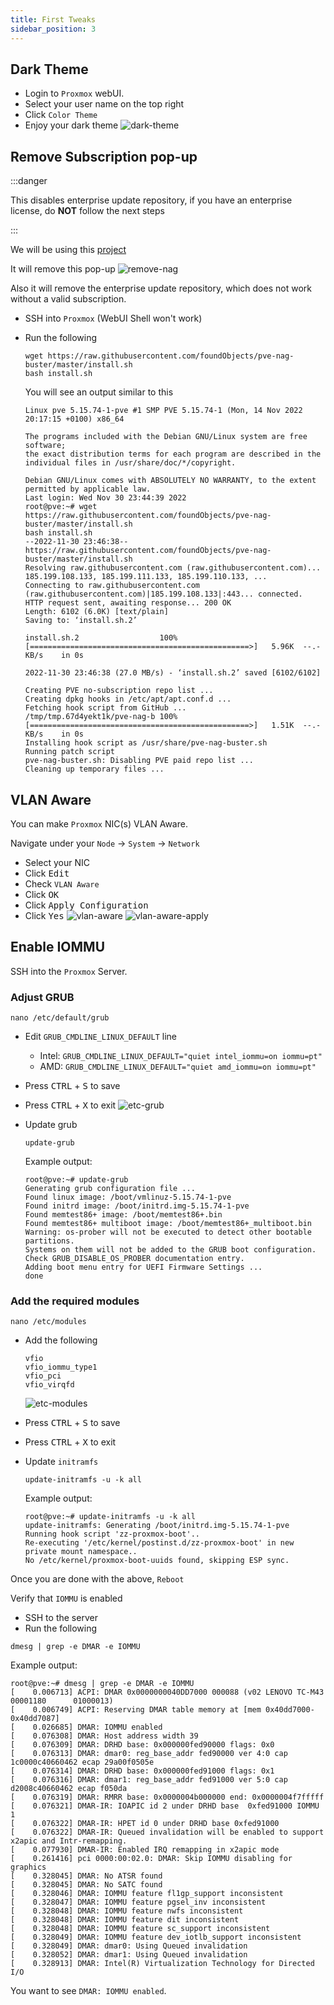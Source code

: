 ```yaml
---
title: First Tweaks
sidebar_position: 3
---
```


## Dark Theme

- Login to `Proxmox` webUI.
- Select your user name on the top right
- Click `Color Theme`
- Enjoy your dark theme
  ![dark-theme](img/proxmox-dark-theme.png)

## Remove Subscription pop-up

:::danger

This disables enterprise update repository,
if you have an enterprise license, do **NOT** follow the next steps

:::

We will be using this [project](https://github.com/foundObjects/pve-nag-buster)

It will remove this pop-up
![remove-nag](img/proxmox-remove-nag.png)

Also it will remove the enterprise update repository,
which does not work without a valid subscription.

- SSH into `Proxmox` (WebUI Shell won't work)
- Run the following

  ```shell
  wget https://raw.githubusercontent.com/foundObjects/pve-nag-buster/master/install.sh
  bash install.sh
  ```

  You will see an output similar to this

  ```shell
  Linux pve 5.15.74-1-pve #1 SMP PVE 5.15.74-1 (Mon, 14 Nov 2022 20:17:15 +0100) x86_64

  The programs included with the Debian GNU/Linux system are free software;
  the exact distribution terms for each program are described in the
  individual files in /usr/share/doc/*/copyright.

  Debian GNU/Linux comes with ABSOLUTELY NO WARRANTY, to the extent
  permitted by applicable law.
  Last login: Wed Nov 30 23:44:39 2022
  root@pve:~# wget https://raw.githubusercontent.com/foundObjects/pve-nag-buster/master/install.sh
  bash install.sh
  --2022-11-30 23:46:38--  https://raw.githubusercontent.com/foundObjects/pve-nag-buster/master/install.sh
  Resolving raw.githubusercontent.com (raw.githubusercontent.com)... 185.199.108.133, 185.199.111.133, 185.199.110.133, ...
  Connecting to raw.githubusercontent.com (raw.githubusercontent.com)|185.199.108.133|:443... connected.
  HTTP request sent, awaiting response... 200 OK
  Length: 6102 (6.0K) [text/plain]
  Saving to: ‘install.sh.2’

  install.sh.2                  100%[=================================================>]   5.96K  --.-KB/s    in 0s

  2022-11-30 23:46:38 (27.0 MB/s) - ‘install.sh.2’ saved [6102/6102]

  Creating PVE no-subscription repo list ...
  Creating dpkg hooks in /etc/apt/apt.conf.d ...
  Fetching hook script from GitHub ...
  /tmp/tmp.67d4yekt1k/pve-nag-b 100%[=================================================>]   1.51K  --.-KB/s    in 0s
  Installing hook script as /usr/share/pve-nag-buster.sh
  Running patch script
  pve-nag-buster.sh: Disabling PVE paid repo list ...
  Cleaning up temporary files ...
  ```

## VLAN Aware

You can make `Proxmox` NIC(s) VLAN Aware.

Navigate under your `Node` -> `System` -> `Network`

- Select your NIC
- Click <kbd>Edit</kbd>
- Check `VLAN Aware`
- Click <kbd>OK</kbd>
- Click <kbd>Apply Configuration</kbd>
- Click <kbd>Yes</kbd>
  ![vlan-aware](img/proxmox-vlan-aware.png)
  ![vlan-aware-apply](img/proxmox-vlan-aware-apply.png)

## Enable IOMMU

SSH into the `Proxmox` Server.

### Adjust GRUB

```shell
nano /etc/default/grub
```

- Edit `GRUB_CMDLINE_LINUX_DEFAULT` line
  - Intel: `GRUB_CMDLINE_LINUX_DEFAULT="quiet intel_iommu=on iommu=pt"`
  - AMD: `GRUB_CMDLINE_LINUX_DEFAULT="quiet amd_iommu=on iommu=pt"`
- Press <kbd>CTRL</kbd> + <kbd>S</kbd> to save
- Press <kbd>CTRL</kbd> + <kbd>X</kbd> to exit
  ![etc-grub](img/proxmox-etc-grub.png)
- Update grub

  ```shell
  update-grub
  ```

  Example output:

  ```shell
  root@pve:~# update-grub
  Generating grub configuration file ...
  Found linux image: /boot/vmlinuz-5.15.74-1-pve
  Found initrd image: /boot/initrd.img-5.15.74-1-pve
  Found memtest86+ image: /boot/memtest86+.bin
  Found memtest86+ multiboot image: /boot/memtest86+_multiboot.bin
  Warning: os-prober will not be executed to detect other bootable partitions.
  Systems on them will not be added to the GRUB boot configuration.
  Check GRUB_DISABLE_OS_PROBER documentation entry.
  Adding boot menu entry for UEFI Firmware Settings ...
  done
  ```

### Add the required modules

```shell
nano /etc/modules
```

- Add the following

  ```shell
  vfio
  vfio_iommu_type1
  vfio_pci
  vfio_virqfd
  ```

  ![etc-modules](img/proxmox-etc-modules.png)

- Press <kbd>CTRL</kbd> + <kbd>S</kbd> to save
- Press <kbd>CTRL</kbd> + <kbd>X</kbd> to exit
- Update `initramfs`

  ```shell
  update-initramfs -u -k all
  ```

  Example output:

  ```shell
  root@pve:~# update-initramfs -u -k all
  update-initramfs: Generating /boot/initrd.img-5.15.74-1-pve
  Running hook script 'zz-proxmox-boot'..
  Re-executing '/etc/kernel/postinst.d/zz-proxmox-boot' in new private mount namespace..
  No /etc/kernel/proxmox-boot-uuids found, skipping ESP sync.
  ```

Once you are done with the above, `Reboot`

Verify that `IOMMU` is enabled

- SSH to the server
- Run the following

```shell
dmesg | grep -e DMAR -e IOMMU
```

Example output:

```shell
root@pve:~# dmesg | grep -e DMAR -e IOMMU
[    0.006713] ACPI: DMAR 0x0000000040DD7000 000088 (v02 LENOVO TC-M43   00001180      01000013)
[    0.006749] ACPI: Reserving DMAR table memory at [mem 0x40dd7000-0x40dd7087]
[    0.026685] DMAR: IOMMU enabled
[    0.076308] DMAR: Host address width 39
[    0.076309] DMAR: DRHD base: 0x000000fed90000 flags: 0x0
[    0.076313] DMAR: dmar0: reg_base_addr fed90000 ver 4:0 cap 1c0000c40660462 ecap 29a00f0505e
[    0.076314] DMAR: DRHD base: 0x000000fed91000 flags: 0x1
[    0.076316] DMAR: dmar1: reg_base_addr fed91000 ver 5:0 cap d2008c40660462 ecap f050da
[    0.076319] DMAR: RMRR base: 0x0000004b000000 end: 0x0000004f7fffff
[    0.076321] DMAR-IR: IOAPIC id 2 under DRHD base  0xfed91000 IOMMU 1
[    0.076322] DMAR-IR: HPET id 0 under DRHD base 0xfed91000
[    0.076322] DMAR-IR: Queued invalidation will be enabled to support x2apic and Intr-remapping.
[    0.077930] DMAR-IR: Enabled IRQ remapping in x2apic mode
[    0.261416] pci 0000:00:02.0: DMAR: Skip IOMMU disabling for graphics
[    0.328045] DMAR: No ATSR found
[    0.328045] DMAR: No SATC found
[    0.328046] DMAR: IOMMU feature fl1gp_support inconsistent
[    0.328047] DMAR: IOMMU feature pgsel_inv inconsistent
[    0.328048] DMAR: IOMMU feature nwfs inconsistent
[    0.328048] DMAR: IOMMU feature dit inconsistent
[    0.328048] DMAR: IOMMU feature sc_support inconsistent
[    0.328049] DMAR: IOMMU feature dev_iotlb_support inconsistent
[    0.328049] DMAR: dmar0: Using Queued invalidation
[    0.328052] DMAR: dmar1: Using Queued invalidation
[    0.328913] DMAR: Intel(R) Virtualization Technology for Directed I/O
```

You want to see `DMAR: IOMMU enabled`.
